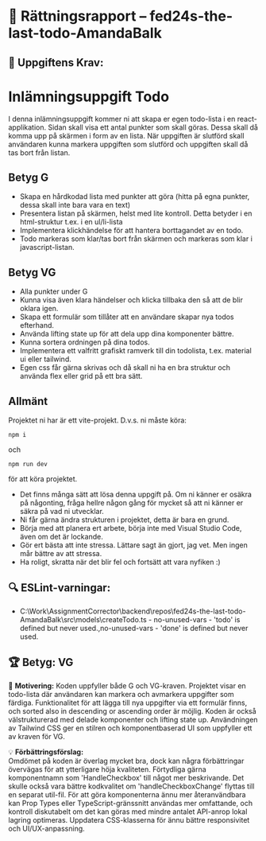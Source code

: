 # 📌 Rättningsrapport – fed24s-the-last-todo-AmandaBalk

## 🎯 Uppgiftens Krav:
# Inlämningsuppgift Todo

I denna inlämningsuppgift kommer ni att skapa er egen todo-lista i en react-applikation.
Sidan skall visa ett antal punkter som skall göras. Dessa skall då komma upp på skärmen i form av en lista. När uppgiften är slutförd skall användaren kunna markera uppgiften som slutförd och uppgiften skall då tas bort från listan.

## Betyg G

- Skapa en hårdkodad lista med punkter att göra (hitta på egna punkter, dessa skall inte bara vara en text)
- Presentera listan på skärmen, helst med lite kontroll. Detta betyder i en html-struktur t.ex. i en ul/li-lista
- Implementera klickhändelse för att hantera borttagandet av en todo.
- Todo markeras som klar/tas bort från skärmen och markeras som klar i javascript-listan.

## Betyg VG

- Alla punkter under G
- Kunna visa även klara händelser och klicka tillbaka den så att de blir oklara igen.
- Skapa ett formulär som tillåter att en användare skapar nya todos efterhand.
- Använda lifting state up för att dela upp dina komponenter bättre.
- Kunna sortera ordningen på dina todos.
- Implementera ett valfritt grafiskt ramverk till din todolista, t.ex. material ui eller tailwind.
- Egen css får gärna skrivas och då skall ni ha en bra struktur och använda flex eller grid på ett bra sätt.

## Allmänt

Projektet ni har är ett vite-projekt. D.v.s. ni måste köra:

```shell
npm i
```

och

```shell
npm run dev 
```

för att köra projektet.

- Det finns många sätt att lösa denna uppgift på. Om ni känner er osäkra på någonting, fråga hellre någon gång för mycket så att ni känner er säkra på vad ni utvecklar.
- Ni får gärna ändra strukturen i projektet, detta är bara en grund.
- Börja med att planera ert arbete, börja inte med Visual Studio Code, även om det är lockande.
- Gör ert bästa att inte stressa. Lättare sagt än gjort, jag vet. Men ingen mår bättre av att stressa.
- Ha roligt, skratta när det blir fel och fortsätt att vara nyfiken :)


## 🔍 ESLint-varningar:
- C:\Work\AssignmentCorrector\backend\repos\fed24s-the-last-todo-AmandaBalk\src\models\createTodo.ts - no-unused-vars - 'todo' is defined but never used.,no-unused-vars - 'done' is defined but never used.

## 🏆 **Betyg: VG**
📌 **Motivering:** Koden uppfyller både G och VG-kraven. Projektet visar en todo-lista där användaren kan markera och avmarkera uppgifter som färdiga. Funktionalitet för att lägga till nya uppgifter via ett formulär finns, och sorted also in descending or ascending order är möjlig. Koden är också välstrukturerad med delade komponenter och lifting state up. Användningen av Tailwind CSS ger en stilren och komponentbaserad UI som uppfyller ett av kraven för VG.

💡 **Förbättringsförslag:**  
Omdömet på koden är överlag mycket bra, dock kan några förbättringar övervägas för att ytterligare höja kvaliteten. Förtydliga gärna komponentnamn som 'HandleCheckbox' till något mer beskrivande. Det skulle också vara bättre kodkvalitet om 'handleCheckboxChange' flyttas till en separat util-fil. För att göra komponenterna ännu mer återanvändbara kan Prop Types eller TypeScript-gränssnitt användas mer omfattande, och kontroll diskutabelt om det kan göras med mindre antalet API-anrop lokal lagring optimeras. Uppdatera CSS-klasserna för ännu bättre responsivitet och UI/UX-anpassning.